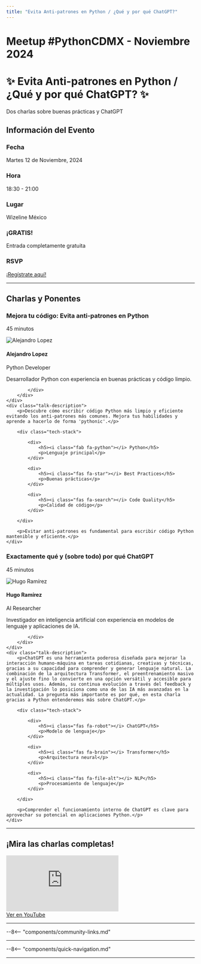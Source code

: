 ```yaml
---
title: "Evita Anti-patrones en Python / ¿Qué y por qué ChatGPT?"
---
```


# Meetup #PythonCDMX <i class="fab fa-python"></i> - Noviembre 2024

<div class="meetup-hero">
    <h1>✨ Evita Anti-patrones en Python / ¿Qué y por qué ChatGPT? ✨</h1>
    <p class="meetup-subtitle">Dos charlas sobre buenas prácticas y ChatGPT</p>
</div>

## Información del Evento

<div class="event-details">
    <div class="detail-card date-card">
        <h3><i class="fas fa-calendar-alt"></i> Fecha</h3>
        <p>Martes 12 de Noviembre, 2024</p>
    </div>
    <div class="detail-card time-card">
        <h3><i class="fas fa-clock"></i> Hora</h3>
        <p>18:30 - 21:00</p>
    </div>
    <div class="detail-card location-card">
        <h3><i class="fas fa-map-marker-alt"></i> Lugar</h3>
        <p>Wizeline México</p>
    </div>
    <div class="detail-card free-card">
        <h3><i class="fas fa-gift"></i> ¡GRATIS!</h3>
        <p>Entrada completamente gratuita</p>
    </div>
    <div class="detail-card rsvp-card">
        <h3><i class="fas fa-ticket-alt"></i> RSVP</h3>
        <p><a href="https://www.meetup.com/python-mexico/">¡Regístrate aquí!</a></p>
    </div>
</div>

---

## Charlas y Ponentes


<div class="talk-section">
    <div class="talk-header">
        <h3><i class="fas fa-rocket"></i> Mejora tu código: Evita anti-patrones en Python</h3>
        <p><i class="fas fa-stopwatch"></i> 45 minutos</p>
    </div>
    <div class="speaker-section">
        <div class="speaker-photo">
            <img src="/../../images/ponentes/ponentePythonCDMX.jpg" alt="Alejandro Lopez">
        </div>
        <div class="speaker-info">
            <h4>Alejandro Lopez</h4>
            <p>Python Developer</p>
            <p>Desarrollador Python con experiencia en buenas prácticas y código limpio.</p>
            <div class="speaker-links">
                
                
                
            </div>
        </div>
    </div>
    <div class="talk-description">
        <p>Descubre cómo escribir código Python más limpio y eficiente evitando los anti-patrones más comunes. Mejora tus habilidades y aprende a hacerlo de forma 'pythonic'.</p>
        
        <div class="tech-stack">
            
            <div>
                <h5><i class="fab fa-python"></i> Python</h5>
                <p>Lenguaje principal</p>
            </div>
            
            <div>
                <h5><i class="fas fa-star"></i> Best Practices</h5>
                <p>Buenas prácticas</p>
            </div>
            
            <div>
                <h5><i class="fas fa-search"></i> Code Quality</h5>
                <p>Calidad de código</p>
            </div>
            
        </div>
        
        <p>Evitar anti-patrones es fundamental para escribir código Python mantenible y eficiente.</p>
    </div>
</div>

<div class="talk-section">
    <div class="talk-header">
        <h3><i class="fas fa-rocket"></i> Exactamente qué y (sobre todo) por qué ChatGPT</h3>
        <p><i class="fas fa-stopwatch"></i> 45 minutos</p>
    </div>
    <div class="speaker-section">
        <div class="speaker-photo">
            <img src="/../../images/ponentes/ponentePythonCDMX.jpg" alt="Hugo Ramírez">
        </div>
        <div class="speaker-info">
            <h4>Hugo Ramírez</h4>
            <p>AI Researcher</p>
            <p>Investigador en inteligencia artificial con experiencia en modelos de lenguaje y aplicaciones de IA.</p>
            <div class="speaker-links">
                
                
                
            </div>
        </div>
    </div>
    <div class="talk-description">
        <p>ChatGPT es una herramienta poderosa diseñada para mejorar la interacción humano-máquina en tareas cotidianas, creativas y técnicas, gracias a su capacidad para comprender y generar lenguaje natural. La combinación de la arquitectura Transformer, el preentrenamiento masivo y el ajuste fino lo convierte en una opción versátil y accesible para múltiples usos. Además, su continua evolución a través del feedback y la investigación lo posiciona como una de las IA más avanzadas en la actualidad. La pregunta más importante es por qué, en esta charla gracias a Python entenderemos más sobre ChatGPT.</p>
        
        <div class="tech-stack">
            
            <div>
                <h5><i class="fas fa-robot"></i> ChatGPT</h5>
                <p>Modelo de lenguaje</p>
            </div>
            
            <div>
                <h5><i class="fas fa-brain"></i> Transformer</h5>
                <p>Arquitectura neural</p>
            </div>
            
            <div>
                <h5><i class="fas fa-file-alt"></i> NLP</h5>
                <p>Procesamiento de lenguaje</p>
            </div>
            
        </div>
        
        <p>Comprender el funcionamiento interno de ChatGPT es clave para aprovechar su potencial en aplicaciones Python.</p>
    </div>
</div>


---


## ¡Mira las charlas completas!
<div class="video-section">
    <div class="video-container">
        <div class="video-wrapper">
            <iframe
                src="https://www.youtube.com/embed/01V35jpDou0"
                title="Meetup PythonCDMX Noviembre 2024"
                frameborder="0"
                allow="accelerometer; autoplay; clipboard-write; encrypted-media; gyroscope; picture-in-picture; web-share"
                allowfullscreen>
            ></iframe>
        </div>
        <a href="https://www.youtube.com/watch?v=01V35jpDou0" class="youtube-btn">
            <i class="fab fa-youtube"></i> Ver en YouTube
        </a>
    </div>
</div>

---

--8<-- "components/community-links.md"

---

--8<-- "components/quick-navigation.md"

---


